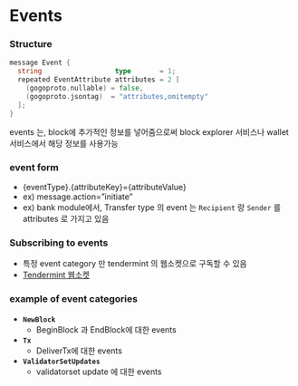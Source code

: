 # Events

### Structure
```go
message Event {
  string                  type       = 1;
  repeated EventAttribute attributes = 2 [
    (gogoproto.nullable) = false,
    (gogoproto.jsontag)  = "attributes,omitempty"
  ];
}
```

events 는, block에 추가적인 정보를 넣어줌으로써 block explorer 서비스나 wallet 서비스에서 해당 정보를 사용가능

### event form
- {eventType}.{attributeKey}={attributeValue}
- ex) message.action=”initiate”
- ex) bank module에서, Transfer type 의 event 는 `Recipient` 랑 `Sender` 를 attributes 로 가지고 있음

### Subscribing to events

- 특정 event category 만 tendermint 의 웹소켓으로 구독할 수 있음
- [Tendermint 웹소켓](https://docs.tendermint.com/master/tendermint-core/subscription.html#subscribing-to-events-via-websocket)

### example of event categories
- **`NewBlock`**
    - BeginBlock 과 EndBlock에 대한 events
- **`Tx`**
    - DeliverTx에 대한 events
- **`ValidatorSetUpdates`**
    - validatorset update 에 대한 events

